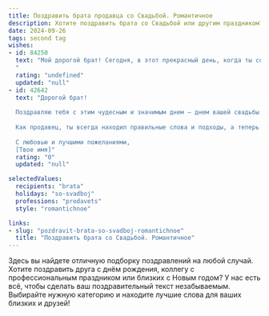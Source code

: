 ```yaml
---
title: Поздравить брата продавца со Свадьбой. Романтичное
description: Хотите поздравить брата со Свадьбой или другим праздником? Наш ИИ создаст незабываемое поздравление, а вы обязательно выделитесь среди других.  
date: 2024-09-26
tags: second tag
wishes:
- id: 84250
  text: "Мой дорогой брат! Сегодня, в этот прекрасный день, когда ты соединил свою судьбу с любимой женщиной, я хочу сказать тебе: пусть ваша жизнь будет такой же яркой и неповторимой, как самый дорогой бриллиант! Пусть каждый день будет наполнен любовью, счастьем и взаимным уважением.  Пусть ваш семейный очаг всегда будет тёплым и уютным, а ваша любовь – вечной и светлой, как звёзды на ночном небе.  Желаю вам, как продавцу самых лучших товаров, найти в жизни только самые лучшие моменты и  сохранить их на долгие-долгие годы!  Поздравляю с этим чудесным событием!
  "
  rating: "undefined"
  updated: "null"
- id: 42642
  text: "Дорогой брат!
  
  Поздравляю тебя с этим чудесным и значимым днем — днем вашей свадьбы! В этот момент два сердца соединяются в одно, а ваша любовь обретает новую глубину и смысл. Желаю вам безмерного счастья, взаимопонимания и тепла в каждом взгляде.
  
  Как продавец, ты всегда находил правильные слова и подходы, а теперь самое главное — это умение понимать и поддерживать друг друга в каждом мгновении совместной жизни. Пусть ваши дни будут наполнены радостными моментами, а вместе вы создадите настоящую семейную идиллию, где любовь будет главной валютой.
  
  С любовью и лучшими пожеланиями,
  [Твое имя]"
  rating: "0"
  updated: "null"

selectedValues:
  recipients: "brata"
  holidays: "so-svadboj"
  professions: "prodavets"
  style: "romantichnoe"

links:
- slug: "pozdravit-brata-so-svadboj-romantichnoe"
  title: "Поздравить брата со Свадьбой. Романтичное"
---
```


Здесь вы найдете отличную подборку поздравлений на любой случай. 
Хотите поздравить друга с днём рождения, коллегу с профессиональным праздником или близких с Новым годом? У нас есть всё, чтобы сделать ваш поздравительный текст незабываемым. Выбирайте нужную категорию и находите лучшие слова для ваших близких и друзей!
